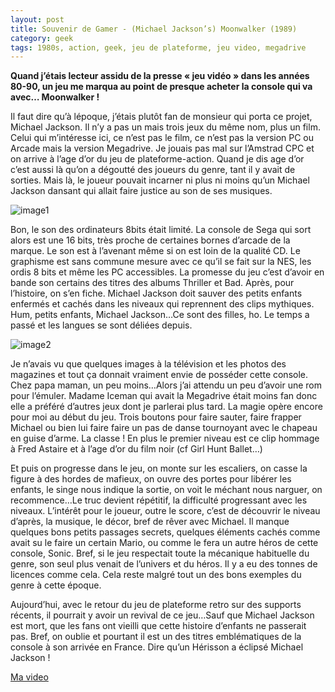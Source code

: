 ```yaml
---
layout: post
title: Souvenir de Gamer - (Michael Jackson’s) Moonwalker (1989)
category: geek
tags: 1980s, action, geek, jeu de plateforme, jeu video, megadrive
---
```


**Quand j’étais lecteur assidu de la presse « jeu vidéo » dans les années 80-90, un jeu me marqua au point de presque acheter la console qui va avec… Moonwalker !**

Il faut dire qu’à lépoque, j’étais plutôt fan de monsieur qui porta ce projet, Michael Jackson. Il n’y a pas un mais trois jeux du même nom, plus un film. Celui qui m’intéresse ici, ce n’est pas le film, ce n’est pas la version PC ou Arcade mais la version Megadrive. Je jouais pas mal sur l’Amstrad CPC et on arrive à l’age d’or du jeu de plateforme-action. Quand je dis age d’or c’est aussi là qu’on a dégoutté des joueurs du genre, tant il y avait de sorties. Mais là, le joueur pouvait incarner ni plus ni moins qu’un Michael Jackson dansant qui allait faire justice au son de ses musiques.

![image1](https://filedn.eu/llqi9IBxlYouGRXYG2xlROb/img/2020/moonwalker1.jpg)

Bon, le son des ordinateurs 8bits était limité. La console de Sega qui sort alors est une 16 bits, très proche de certaines bornes d’arcade de la marque. Le son est à l’avenant même si on est loin de la qualité CD. Le graphisme est sans commune mesure avec ce qu’il se fait sur la NES, les ordis 8 bits et même les PC accessibles. La promesse du jeu c’est d’avoir en bande son certains des titres des albums Thriller et Bad. Après, pour l’histoire, on s’en fiche. Michael Jackson doit sauver des petits enfants enfermés et cachés dans les niveaux qui reprennent des clips mythiques. Hum, petits enfants, Michael Jackson…Ce sont des filles, ho. Le temps a passé et les langues se sont déliées depuis.

![image2](https://filedn.eu/llqi9IBxlYouGRXYG2xlROb/img/2020/moonwalker2.jpg)

Je n’avais vu que quelques images à la télévision et les photos des magazines et tout ça donnait vraiment envie de posséder cette console. Chez papa maman, un peu moins…Alors j’ai attendu un peu d’avoir une rom pour l’émuler. Madame Iceman qui avait la Megadrive était moins fan donc elle a préféré d’autres jeux dont je parlerai plus tard. La magie opère encore pour moi au début du jeu. Trois boutons pour faire sauter, faire frapper Michael ou bien lui faire faire un pas de danse tournoyant avec le chapeau en guise d’arme. La classe ! En plus le premier niveau est ce clip hommage à Fred Astaire et à l’age d’or du film noir (cf Girl Hunt Ballet…)

Et puis on progresse dans le jeu, on monte sur les escaliers, on casse la figure à des hordes de mafieux, on ouvre des portes pour libérer les enfants, le singe nous indique la sortie, on voit le méchant nous narguer, on recommence…Le truc devient répétitif, la difficulté progressant avec les niveaux. L’intérêt pour le joueur, outre le score, c’est de découvrir le niveau d’après, la musique, le décor, bref de rêver avec Michael. Il manque quelques bons petits passages secrets, quelques éléments cachés comme avait su le faire un certain Mario, ou comme le fera un autre héros de cette console, Sonic. Bref, si le jeu respectait toute la mécanique habituelle du genre, son seul plus venait de l’univers et du héros. Il y a eu des tonnes de licences comme cela. Cela reste malgré tout un des bons exemples du genre à cette époque.

Aujourd’hui, avec le retour du jeu de plateforme retro sur des supports récents, il pourrait y avoir un revival de ce jeu…Sauf que Michael Jackson est mort, que les fans ont vieilli que cette histoire d’enfants ne passerait pas. Bref, on oublie et pourtant il est un des titres emblématiques de la console à son arrivée en France. Dire qu’un Hérisson a éclipsé Michael Jackson !

[Ma video](https://videos.pair2jeux.tube/videos/watch/aa5b4dc0-6667-4b7d-b91d-99abcb627fb0)
